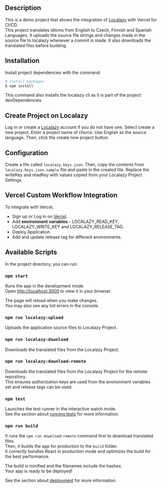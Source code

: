 ## Description

This is a demo project that shows the integration of [Localazy](https://localazy.com/) with Vercel for CI/CD. \
This project translates idioms from English to Czech, Finnish and Spanish Languages. It uploads the source file strings and changes made in the source file to localazy whenever a commit is made. It also downloads the translated files before building.

## Installation
Install project dependencies with the command:
```bash
# install packages
$ npm install
```
This command also installs the localazy cli as it is part of the project devDependencies.

## Create Project on Localazy
Log in or create a [Localazy](https://localazy.com/) account if you do not have one.
Select create a new project. Enter a project name of choice. Use English as the source language. Then, click the create new project button.

## Configuration

Create a file called `localazy.keys.json`. Then, copy the contents from `localazy.keys.json.sample` file and paste in the created file.
Replace the writeKey and readKey with values copied from your Localazy Project Settings.


## Vercel Custom Workflow Integration

To integrate with Vercel,

- Sign up or Log in on [Vercel](https://vercel.com/).
-  Add **environment variables**  - LOCALAZY_READ_KEY, LOCALAZY_WRITE_KEY and LOCALAZY_RELEASE_TAG.
- Deploy Application
- Add and update release tag for different environments.

## Available Scripts

In the project directory, you can run:

### `npm start`

Runs the app in the development mode.\
Open [http://localhost:3000](http://localhost:3000) to view it in your browser.

The page will reload when you make changes.\
You may also see any lint errors in the console.

### `npm run localazy:upload`

Uploads the application source files to Localazy Project.

### `npm run localazy:download`

Downloads the translated files from the Localazy Project.

### `npm run localazy:download-remote`

Downloads the translated files from the Localazy Project for the remote repository. \
This ensures authorization keys are used from the environment variables set and release tags can be used.

### `npm test`

Launches the test runner in the interactive watch mode.\
See the section about [running tests](https://facebook.github.io/create-react-app/docs/running-tests) for more information.

### `npm run build`

It runs the `npm run download:remote` command first to download translated files. \
Then, it builds the app for production to the `build` folder.\
It correctly bundles React in production mode and optimizes the build for the best performance.

The build is minified and the filenames include the hashes.\
Your app is ready to be deployed!

See the section about [deployment](https://facebook.github.io/create-react-app/docs/deployment) for more information.